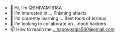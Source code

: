 - 👋 Hi, I’m @SHIVAM1618A
- 👀 I’m interested in ... Phishing attacts 
- 🌱 I’m currently learning ... Best tools of termux
- 💞️ I’m looking to collaborate on ...noob hackers
- 📫 How to reach me ...happypagla560@gmail.com

<!---
SHIVAM1618A/SHIVAM1618A is a ✨ special ✨ repository because its `README.md` (this file) appears on your GitHub profile.
You can click the Preview link to take a look at your changes.
--->
